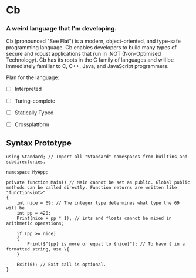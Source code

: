 # Cb
### A weird language that I'm developing.
Cb (pronounced "See Flat") is a modern, object-oriented, and type-safe programming language. Cb enables developers to build many types of secure and robust applications that run in .NOT (Non-Optimised Technology). Cb has its roots in the C family of languages and will be immediately familiar to C, C++, Java, and JavaScript programmers.

Plan for the language:
- [ ] Interpreted
- [ ] Turing-complete
- [ ] Statically Typed
- [ ] Crossplatform


## Syntax Prototype
```
using Standard; // Import all "Standard" namespaces from builtins and subdirectories.

namespace MyApp;

private function Main() // Main cannot be set as public. Global public methods can be called directly. Function returns are written like "function<int>"
{
	int nice = 69; // The integer type determines what type the 69 will be
	int pp = 420;
	Print(nice + pp * 1); // ints and floats cannot be mixed in arithmetic operations;

	if (pp >= nice)
	{
		Print($"{pp} is more or equal to {nice}"); // To have { in a formatted string, use \{
	}

	Exit(0); // Exit call is optional.
}
```
